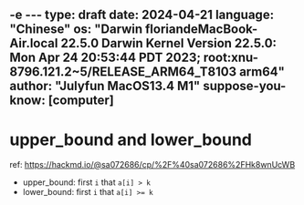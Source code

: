 -e ---
type: draft
date: 2024-04-21
language: "Chinese"
os: "Darwin floriandeMacBook-Air.local 22.5.0 Darwin Kernel Version 22.5.0: Mon Apr 24 20:53:44 PDT 2023; root:xnu-8796.121.2~5/RELEASE_ARM64_T8103 arm64"
author: "Julyfun MacOS13.4 M1"
suppose-you-know: [computer]
---

# upper_bound and lower_bound

ref: https://hackmd.io/@sa072686/cp/%2F%40sa072686%2FHk8wnUcWB

- upper_bound: first `i` that `a[i] > k`
- lower_bound: first `i` that `a[i] >= k`


